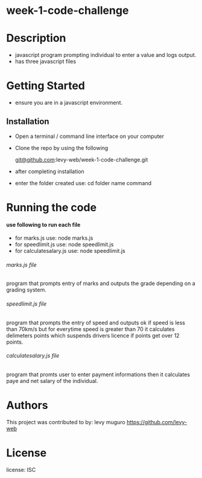 # week-1-code-challenge

# Description
- javascript program prompting individual to enter a value and logs output.
- has three javascript files

# Getting Started
- ensure you are in a javascript environment.

## Installation
- Open a terminal / command line interface on your computer
- Clone the repo by using the following
   

    git@github.com:levy-web/week-1-code-challenge.git

- after completing installation
- enter the folder created use: cd folder name command


# Running the code

#### use following to run each file

- for marks.js use: node marks.js
- for speedlimit.js use: node speedlimit.js
- for calculatesalary.js use: node speedlimit.js

###### marks.js file
program that prompts entry of marks and outputs the grade depending on a grading system.

###### speedlimit.js file
program that prompts the entry of speed and outputs ok if speed is less than 70km/s but for everytime speed is greater than 70 it calculates delimeters points which suspends drivers licence if points get over 12 points.


###### calculatesalary.js file
program that promts user to enter payment informations then it calculates paye and net salary of the individual.

# Authors
This project was contributed to by: levy muguro
https://github.com/levy-web

# License
license: ISC

